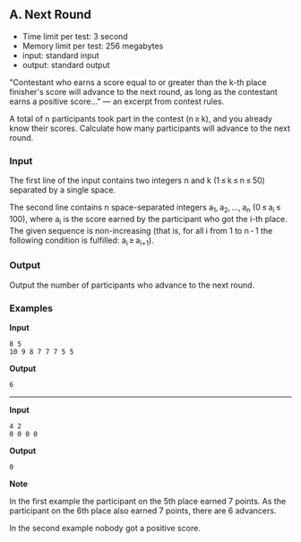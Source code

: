 ## A. Next Round

* Time limit per test: 3 second
* Memory limit per test: 256 megabytes
* input: standard input
* output: standard output

"Contestant who earns a score equal to or greater than the k-th place finisher's score will advance to the next round, as long as the contestant earns a positive score..." — an excerpt from contest rules.

A total of n participants took part in the contest (n ≥ k), and you already know their scores. Calculate how many participants will advance to the next round.

### Input
The first line of the input contains two integers n and k (1 ≤ k ≤ n ≤ 50) separated by a single space.

The second line contains n space-separated integers a<sub>1</sub>, a<sub>2</sub>, ..., a<sub>n</sub> (0 ≤ a<sub>i</sub> ≤ 100), where a<sub>i</sub> is the score earned by the participant who got the i-th place. The given sequence is non-increasing (that is, for all i from 1 to n - 1 the following condition is fulfilled: a<sub>i</sub> ≥ a<sub>i+1</sub>).

### Output
Output the number of participants who advance to the next round.

### Examples

**Input**
```
8 5
10 9 8 7 7 7 5 5
```

**Output**
```
6
```

---

**Input**
```
4 2
0 0 0 0
```

**Output**
```
0
```

**Note**

In the first example the participant on the 5th place earned 7 points. As the participant on the 6th place also earned 7 points, there are 6 advancers.

In the second example nobody got a positive score.